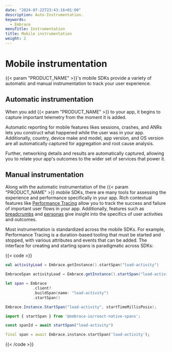 ```yaml
---
date: "2024-07-22T23:43:16+01:00"
description: Auto-Instrumentation.
keywords:
  - Embrace
menuTitle: Instrumentation
title: Mobile instrumentation
weight: 2
---
```


# Mobile instrumentation

{{< param "PRODUCT_NAME" >}}'s mobile SDKs provide a variety of automatic and manual instrumentation to track your user experience.

## Automatic instrumentation

When you add {{< param "PRODUCT_NAME" >}} to your app, it begins to capture important telemetry from the moment it is added. 

Automatic reporting for mobile features likes sessions, crashes, and ANRs lets you construct what happened while the user was in your app. Additionally, country, device make and model, app version, and OS version are all automatically captured for aggregation and root cause analysis.

Further, networking details and results are automatically captured, allowing you to relate your app's outcomes to the wider set of services that power it.

## Manual instrumentation

Along with the automatic instrumentation of the {{< param "PRODUCT_NAME" >}} mobile SDKs, there are many tools for assessing the experience and performance specifically in your app. Rich contextual features like [Performance Tracing](./../../insights/performance-tracing/) allow you to track the success and failure of important user flows in your app. Additionally, features such as [breadcrumbs](https://embrace.io/docs/best-practices/breadcrumbs/?_highlight=breadcrumbs) and [personas](https://embrace.io/docs/ios/open-source/metadata-personas) give insight into the specifics of user activities and outcomes.

Most instrumentation is standardized across the mobile SDKs. For example, Performance Tracing is a duration-based tooling that must be started and stopped, with various attributes and events that can be added. The interface for creating and starting spans is paradigmatic across SDKs:


{{< code >}}
```kotlin
val activityLoad = Embrace.getInstance().startSpan("load-activity")
```
```java
EmbraceSpan activityLoad = Embrace.getInstance().startSpan("load-activity");
```
```swift
let span = Embrace
            .client?
            .buildSpan(name: "load-activity")
            .startSpan()
```
```csharp
Embrace.Instance.StartSpan("load-activity", startTimeMillisPosix);
```
```javascript
import { startSpan } from '@embrace-io/react-native-spans';

const spanId = await startSpan("load-activity")
```
```dart
final span = await Embrace.instance.startSpan('load-activity');
```
{{< /code >}}